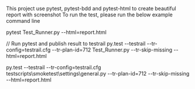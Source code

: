 This project use pytest, pytest-bdd and pytest-html to create beautiful report with screenshot
To run the test, please run the below example command line

pytest Test_Runner.py --html=report.html

// Run pytest and publish result to testrail
py.test --testrail --tr-config=testrail.cfg --tr-plan-id=712 Test_Runner.py --tr-skip-missing --html=report.html

py.test --testrail --tr-config=testrail.cfg testscripts\smoketest\settings\general.py --tr-plan-id=712 --tr-skip-missing --html=report.html